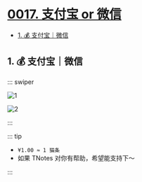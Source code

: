 # [0017. 支付宝 or 微信](https://github.com/Tdahuyou/TNotes.introduction/tree/main/notes/0017.%20%E6%94%AF%E4%BB%98%E5%AE%9D%20or%20%E5%BE%AE%E4%BF%A1)

<!-- region:toc -->

- [1. 💰 支付宝｜微信](#1--支付宝微信)

<!-- endregion:toc -->

## 1. 💰 支付宝｜微信

::: swiper

![1](https://cdn.jsdelivr.net/gh/Tdahuyou/imgs@main/2025-05-07-18-39-56.png)

![2](https://cdn.jsdelivr.net/gh/Tdahuyou/imgs@main/2025-05-07-18-39-42.png)

:::

::: tip

- `¥1.00 ≈ 1 猫条`
- 如果 TNotes 对你有帮助，希望能支持下～

:::
